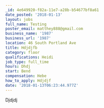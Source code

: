 ```yaml
---
_id: 4e649920-f82a-11e7-a28b-b54677bf8a61
date_posted: '2018-01-13'
layout: jobs
full_name: Testing
poster_email: matthey888@gmail.com
business_name: '1987'
business_url: '1987'
location: 46 South Portland Ave
title: Hdjdjfb
category: floor
qualifications: Heidi
job_type: full_time
hours: Dhdj
start: Bend
compensation: Hebe
how_to_apply: Hdjdjf
date: '2018-01-13T06:23:44.977Z'
---
```

Djdjdj
